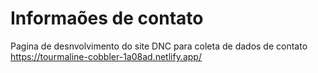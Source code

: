 # Informaões de contato
Pagina de desnvolvimento do site DNC para coleta de dados de contato
https://tourmaline-cobbler-1a08ad.netlify.app/
